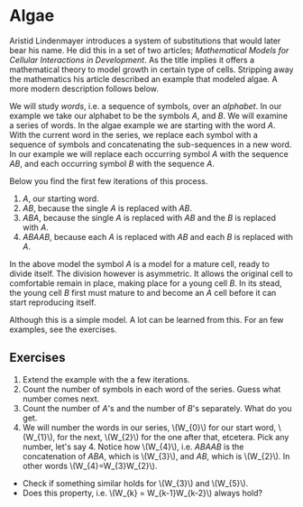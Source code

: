 # Algae
Aristid Lindenmayer introduces a system of substitutions that would later bear his name. He did this in a set of two articles; _Mathematical Models for Cellular Interactions in Development_. As the title implies it offers a mathematical theory to model growth in certain type of cells. Stripping away the mathematics his article described an example that modeled algae. A more modern description follows below.

We will study _words_, i.e. a sequence of symbols, over an _alphabet_. In our example we take our alphabet to be the symbols *A*, and *B*. We will examine a series of words. In the algae example we are starting with the word *A*. 
With the current word in the series, we replace each symbol with a sequence of symbols and concatenating the sub-sequences in a new word. In our example we will replace each occurring symbol *A* with the sequence *AB*, and each occurring symbol *B* with the sequence *A*.

Below you find the first few iterations of this process.

1. *A*, our starting word.
2. *AB*, because the single *A* is replaced with *AB*.
3. *ABA*, because the single *A* is replaced with *AB* and the *B* is replaced with *A*.
4. *ABAAB*, because each *A* is replaced with *AB* and each *B* is replaced with *A*.

In the above model the symbol *A* is a model for a mature cell, ready to divide itself. The division however is asymmetric. It allows the original cell to comfortable remain in place, making place for a young cell *B*. In its stead, the young cell *B* first must mature to and become an *A* cell before it can start reproducing itself.

Although this is a simple model. A lot can be learned from this. For an few examples, see the exercises.

## Exercises
1. Extend the example with the a few iterations.
2. Count the number of symbols in each word of the series. Guess what number comes next.
3. Count the number of *A*'s and the number of *B*'s separately. What do you get.
4. We will number the words in our series, \\(W_{0}\\) for our start word, \\(W_{1}\\), for the next, \\(W_{2}\\) for the one after that, etcetera. Pick any number, let's say 4. Notice how \\(W_{4}\\), i.e. *ABAAB* is the concatenation of *ABA*, which is \\(W_{3}\\), and *AB*, which is \\(W_{2}\\). In other words \\(W_{4}=W_{3}W_{2}\\).

* Check if something similar holds for \\(W_{3}\\) and \\(W_{5}\\).
* Does this property, i.e. \\(W_{k} = W_{k-1}W_{k-2}\\) always hold?
